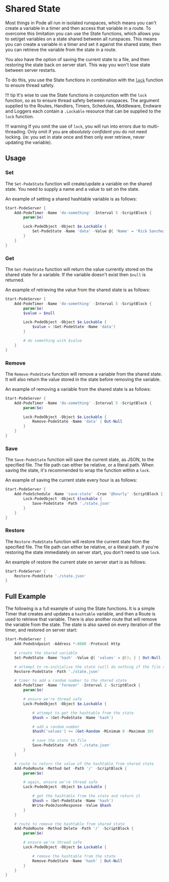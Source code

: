 # Shared State

Most things in Pode all run in isolated runspaces, which means you can't create a variable in a timer and then access that variable in a route. To overcome this limitation you can use the State functions, which allows you to set/get variables on a state shared between all runspaces. This means you can create a variable in a timer and set it against the shared state; then you can retrieve the variable from the state in a route.

You also have the option of saving the current state to a file, and then restoring the state back on server start. This way you won't lose state between server restarts.

To do this, you use the State functions in combination with the [`lock`](../../Functions/Utility/Lock) function to ensure thread safety.

!!! tip
    It's wise to use the State functions in conjunction with the `lock` function, so as to ensure thread safety between runspaces. The argument supplied to the Routes, Handlers, Timers, Schedules, Middleware, Endware and Loggers each contain a `.Lockable` resource that can be supplied to the `lock` function.

!!! warning
    If you omit the use of `lock`, you will run into errors due to multi-threading. Only omit if you are *absolutely confident* you do not need locking. (ie: you set in state once and then only ever retrieve, never updating the variable).

## Usage

### Set

The `Set-PodeState` function will create/update a variable on the shared state. You need to supply a name and a value to set on the state.

An example of setting a shared hashtable variable is as follows:

```powershell
Start-PodeServer {
    Add-PodeTimer -Name 'do-something' -Interval 5 -ScriptBlock {
        param($e)

        Lock-PodeObject -Object $e.Lockable {
            Set-PodeState -Name 'data' -Value @{ 'Name' = 'Rick Sanchez' } | Out-Null
        }
    }
}
```

### Get

The `Get-PodeState` function will return the value currently stored on the shared state for a variable. If the variable doesn't exist then `$null` is returned.

An example of retrieving the value from the shared state is as follows:

```powershell
Start-PodeServer {
    Add-PodeTimer -Name 'do-something' -Interval 5 -ScriptBlock {
        param($e)
        $value = $null

        Lock-PodeObject -Object $e.Lockable {
            $value = (Get-PodeState -Name 'data')
        }

        # do something with $value
    }
}
```

### Remove

The `Remove-PodeState` function will remove a variable from the shared state. It will also return the value stored in the state before removing the variable.

An example of removing a variable from the shared state is as follows:

```powershell
Start-PodeServer {
    Add-PodeTimer -Name 'do-something' -Interval 5 -ScriptBlock {
        param($e)

        Lock-PodeObject -Object $e.Lockable {
            Remove-PodeState -Name 'data' | Out-Null
        }
    }
}
```

### Save

The `Save-PodeState` function will save the current state, as JSON, to the specified file. The file path can either be relative, or a literal path. When saving the state, it's recommended to wrap the function within a `lock`.

An example of saving the current state every hour is as follows:

```powershell
Start-PodeServer {
    Add-PodeSchedule -Name 'save-state' -Cron '@hourly' -ScriptBlock {
        Lock-PodeObject -Object $lockable {
            Save-PodeState -Path './state.json'
        }
    }
}
```

### Restore

The `Restore-PodeState` function will restore the current state from the specified file. The file path can either be relative, or a literal path. if you're restoring the state immediately on server start, you don't need to use `lock`.

An example of restore the current state on server start is as follows:

```powershell
Start-PodeServer {
    Restore-PodeState './state.json'
}
```

## Full Example

The following is a full example of using the State functions. It is a simple Timer that creates and updates a `hashtable` variable, and then a Route is used to retrieve that variable. There is also another route that will remove the variable from the state. The state is also saved on every iteration of the timer, and restored on server start:

```powershell
Start-PodeServer {
    Add-PodeEndpoint -Address *:8080 -Protocol Http

    # create the shared variable
    Set-PodeState -Name 'hash' -Value @{ 'values' = @(); } | Out-Null

    # attempt to re-initialise the state (will do nothing if the file doesn't exist)
    Restore-PodeState -Path './state.json'

    # timer to add a random number to the shared state
    Add-PodeTimer -Name 'forever' -Interval 2 -ScriptBlock {
        param($e)

        # ensure we're thread safe
        Lock-PodeObject -Object $e.Lockable {

            # attempt to get the hashtable from the state
            $hash = (Get-PodeState -Name 'hash')

            # add a random number
            $hash['values'] += (Get-Random -Minimum 0 -Maximum 10)

            # save the state to file
            Save-PodeState -Path './state.json'
        }
    }

    # route to return the value of the hashtable from shared state
    Add-PodeRoute -Method Get -Path '/' -ScriptBlock {
        param($e)

        # again, ensure we're thread safe
        Lock-PodeObject -Object $e.Lockable {

            # get the hashtable from the state and return it
            $hash = (Get-PodeState -Name 'hash')
            Write-PodeJsonResponse -Value $hash
        }
    }

    # route to remove the hashtable from shared state
    Add-PodeRoute -Method Delete -Path '/' -ScriptBlock {
        param($e)

        # ensure we're thread safe
        Lock-PodeObject -Object $e.Lockable {

            # remove the hashtable from the state
            Remove-PodeState -Name 'hash' | Out-Null
        }
    }
}
```

